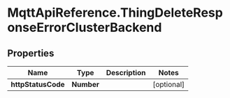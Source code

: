 # MqttApiReference.ThingDeleteResponseErrorClusterBackend

## Properties

Name | Type | Description | Notes
------------ | ------------- | ------------- | -------------
**httpStatusCode** | **Number** |  | [optional] 


